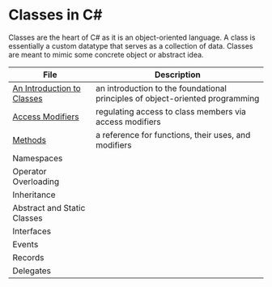 # Classes in C#
Classes are the heart of C# as it is an object-oriented language. A class is essentially a custom datatype that serves as a collection of data. 
Classes are meant to mimic some concrete object or abstract idea.

| File | Description | 
| ---- | ----------- |
| [An Introduction to Classes](https://github.com/EthanC2/Notes-and-Writeups/blob/main/C%23/Object-oriented%20Programming/An%20Introduction%20to%20Classes.md) | an introduction to the foundational principles of object-oriented programming |
| [Access Modifiers](https://github.com/EthanC2/Notes-and-Writeups/blob/main/C%23/Object-oriented%20Programming/Access%20Modifiers.md) | regulating access to class members via access modifiers |
| [Methods](https://github.com/EthanC2/Notes-and-Writeups/blob/main/C%23/Object-oriented%20Programming/Methods.md) | a reference for functions, their uses, and modifiers | 
| Namespaces |  |
| Operator Overloading |  |
| Inheritance |  |
| Abstract and Static Classes |
| Interfaces |  | 
| Events |  |
| Records |  | 
| Delegates |  | 
